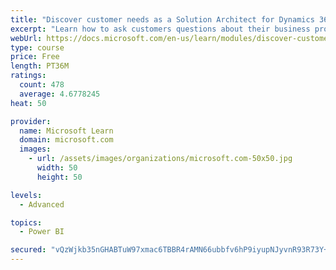 ```yaml
---
title: "Discover customer needs as a Solution Architect for Dynamics 365 and Power Platform"
excerpt: "Learn how to ask customers questions about their business processes and feature requirements to create a viable solution."
webUrl: https://docs.microsoft.com/en-us/learn/modules/discover-customer-needs/
type: course
price: Free
length: PT36M
ratings:
  count: 478
  average: 4.6778245
heat: 50

provider:
  name: Microsoft Learn
  domain: microsoft.com
  images:
    - url: /assets/images/organizations/microsoft.com-50x50.jpg
      width: 50
      height: 50

levels:
  - Advanced

topics:
  - Power BI

secured: "vQzWjkb35nGHABTuW97xmac6TBBR4rAMN66ubbfv6hP9iyupNJyvnR93R73Y+P+db9o+PLfhakrGpNHi6C5AgPnEM4q7s+r8CD/Od4Hlntt74Xyvy1Wt4DA/201aJ9Bk3xpM12w2436cV+TAMIFqjpQYruoduO9GrzijSFqm01gvO1ussExViMVDZl0/5VxRdo+8NzaFaWHE/vB16F/DD5akhSM1mKFLViqd0HHRMtL7yfEofdq/coFcokZ8bVKKiny2ECI/MLaGatMf/JkO/NHpjwRKDCQKc7yqlG+blPz6HKiVsBCPA/oFrQwsyS5x8fFejtko5YitFD4ZtgvIGmJLTTrh1GgSI9rBwKj+OYZhQeE9CNzcM+ysMvgtox9E92wIw//gDpgH3s8pi+vsSPKoIkU4MrVYPWNWjUcIj2Q=;TuL44rklapGm1d4qsF6A3w=="
---
```


